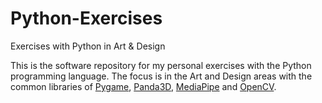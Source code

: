 # Python-Exercises
 Exercises with Python in Art & Design

This is the software repository for my personal exercises with the Python programming language. The focus is in the Art and Design areas with the common libraries of [Pygame](https://www.pygame.org/news), [Panda3D](https://www.panda3d.org), [MediaPipe](https://developers.google.com/mediapipe) and [OpenCV](https://opencv.org).

